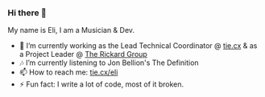 ### Hi there 👋
My name is Eli, I am a Musician & Dev.
- 🔭 I’m currently working as the Lead Technical Coordinator @ [tie.cx](https://tie.cx "Bio links made better and free.") & as a Project Leader @ [The Rickard Group](https://rickard.co)
- 🎶 I’m currently listening to Jon Bellion's The Definition
- 📫 How to reach me: [tie.cx/eli](https://tie.cx/eli)
- ⚡ Fun fact: I write a lot of code, most of it broken.
